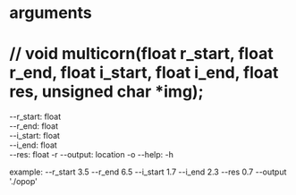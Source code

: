 # arguments
# // void multicorn(float r_start, float r_end, float i_start, float i_end, float res, unsigned char *img);
--r_start: float    
--r_end: float      
--i_start: float    
--i_end: float      
--res: float -r
--output: location -o
--help:  -h

example:
--r_start 3.5 --r_end 6.5 --i_start 1.7 --i_end 2.3 --res 0.7 --output './opop'